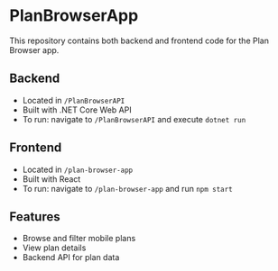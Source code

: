 # PlanBrowserApp

This repository contains both backend and frontend code for the Plan Browser app.

## Backend

- Located in `/PlanBrowserAPI`
- Built with .NET Core Web API
- To run: navigate to `/PlanBrowserAPI` and execute `dotnet run`

## Frontend

- Located in `/plan-browser-app`
- Built with React
- To run: navigate to `/plan-browser-app` and run `npm start`

## Features

- Browse and filter mobile plans
- View plan details
- Backend API for plan data